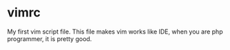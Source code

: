 vimrc
=====

My  first vim script file. This file makes vim works like IDE, when you are php programmer, it is pretty good.
